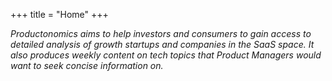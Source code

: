 +++
title = "Home"
+++

_Productonomics aims to help investors and consumers to gain access to detailed analysis of growth startups and companies in the SaaS space. It also produces weekly content on tech topics that Product Managers would want to seek concise information on._

<!-- Feel free to browse and reach out to me for feedback or further discussions on any of these topics : -->
